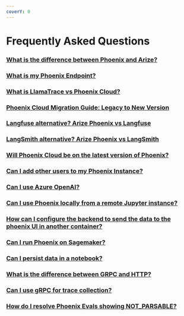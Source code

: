 ```yaml
---
coverY: 0
---
```


# Frequently Asked Questions

### [What is the difference between Phoenix and Arize?](what-is-the-difference-between-phoenix-and-arize.md)

### [What is my Phoenix Endpoint?](what-is-my-phoenix-endpoint.md)

### [What is LlamaTrace vs Phoenix Cloud?](what-is-llamatrace-vs-phoenix-cloud.md)

### [Phoenix Cloud Migration Guide: Legacy to New Version](phoenix-cloud-migration-guide-legacy-to-new-version.md)

### [Langfuse alternative? Arize Phoenix vs Langfuse](langfuse-alternatives.md)

### [LangSmith alternative? Arize Phoenix vs LangSmith](langsmith-alternatives.md)

### [Will Phoenix Cloud be on the latest version of Phoenix?](will-phoenix-cloud-be-on-the-latest-version-of-phoenix.md)

### [Can I add other users to my Phoenix Instance?](can-i-add-other-users-to-my-phoenix-instance.md)

### [Can I use Azure OpenAI?](can-i-use-azure-openai.md)

### [Can I use Phoenix locally from a remote Jupyter instance?](can-i-use-phoenix-locally-from-a-remote-jupyter-instance.md)

### [How can I configure the backend to send the data to the phoenix UI in another container?](how-can-i-configure-the-backend-to-send-the-data-to-the-phoenix-ui-in-another-container.md)

### [Can I run Phoenix on Sagemaker?](./#can-i-run-phoenix-on-sagemaker)

### [Can I persist data in a notebook?](can-i-persist-data-in-a-notebook.md)

### [What is the difference between GRPC and HTTP?](what-is-the-difference-between-phoenix-and-arize.md)

### [Can I use gRPC for trace collection?](can-i-use-grpc-for-trace-collection.md)

### [How do I resolve Phoenix Evals showing NOT\_PARSABLE?](how-do-i-resolve-phoenix-evals-showing-not_parsable.md)
